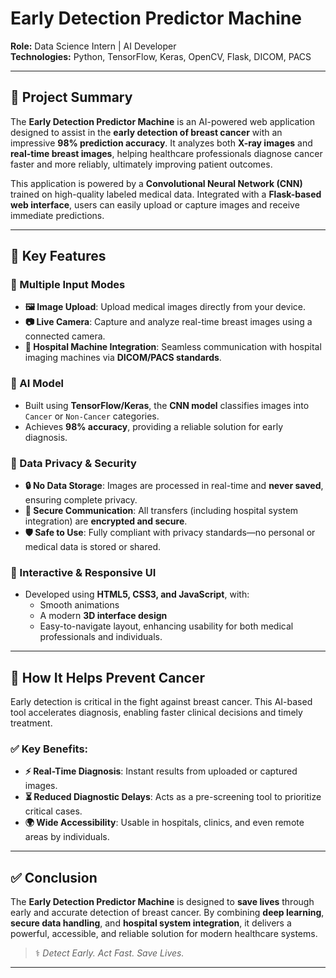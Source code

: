 #  Early Detection Predictor Machine

**Role:** Data Science Intern | AI Developer  
**Technologies:** Python, TensorFlow, Keras, OpenCV, Flask, DICOM, PACS

---

## 📌 Project Summary

The **Early Detection Predictor Machine** is an AI-powered web application designed to assist in the **early detection of breast cancer** with an impressive **98% prediction accuracy**. It analyzes both **X-ray images** and **real-time breast images**, helping healthcare professionals diagnose cancer faster and more reliably, ultimately improving patient outcomes.

This application is powered by a **Convolutional Neural Network (CNN)** trained on high-quality labeled medical data. Integrated with a **Flask-based web interface**, users can easily upload or capture images and receive immediate predictions.

---

## 🚀 Key Features

### 🔹 Multiple Input Modes

- **🖼️ Image Upload**: Upload medical images directly from your device.  
- **📷 Live Camera**: Capture and analyze real-time breast images using a connected camera.  
- **🏥 Hospital Machine Integration**: Seamless communication with hospital imaging machines via **DICOM/PACS standards**.

### 🔹 AI Model

- Built using **TensorFlow/Keras**, the **CNN model** classifies images into `Cancer` or `Non-Cancer` categories.
- Achieves **98% accuracy**, providing a reliable solution for early diagnosis.

### 🔹 Data Privacy & Security

- **🔒 No Data Storage**: Images are processed in real-time and **never saved**, ensuring complete privacy.
- **🔐 Secure Communication**: All transfers (including hospital system integration) are **encrypted and secure**.
- **🛡️ Safe to Use**: Fully compliant with privacy standards—no personal or medical data is stored or shared.

### 🔹 Interactive & Responsive UI

- Developed using **HTML5, CSS3, and JavaScript**, with:
  - Smooth animations  
  - A modern **3D interface design**  
  - Easy-to-navigate layout, enhancing usability for both medical professionals and individuals.

---

## 🎯 How It Helps Prevent Cancer

Early detection is critical in the fight against breast cancer. This AI-based tool accelerates diagnosis, enabling faster clinical decisions and timely treatment.

### ✅ Key Benefits:

- **⚡ Real-Time Diagnosis**: Instant results from uploaded or captured images.
- **⏳ Reduced Diagnostic Delays**: Acts as a pre-screening tool to prioritize critical cases.
- **🌍 Wide Accessibility**: Usable in hospitals, clinics, and even remote areas by individuals.

---

## ✅ Conclusion

The **Early Detection Predictor Machine** is designed to **save lives** through early and accurate detection of breast cancer. By combining **deep learning**, **secure data handling**, and **hospital system integration**, it delivers a powerful, accessible, and reliable solution for modern healthcare systems.

> ⚕️ *Detect Early. Act Fast. Save Lives.*

---

